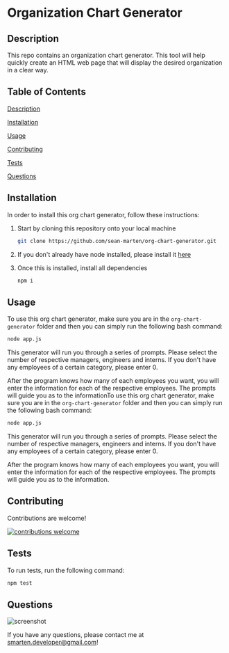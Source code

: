 # Organization Chart Generator

## Description

This repo contains an organization chart generator. This tool will help quickly create an HTML web page that will display the desired organization in a clear way.

## Table of Contents

[Description](#Description)

[Installation](#Installation)

[Usage](#Usage)

[Contributing](#Contributing)

[Tests](#Tests)

[Questions](#Questions)

## Installation

In order to install this org chart generator, follow these instructions:

1. Start by cloning this repository onto your local machine

   ```bash
   git clone https://github.com/sean-marten/org-chart-generator.git
   ```

2. If you don't already have node installed, please install it [here](https://nodejs.org/en/download/)

3. Once this is installed, install all dependencies
   ```bash
   npm i
   ```

## Usage

To use this org chart generator, make sure you are in the `org-chart-generator` folder and then you can simply run the following bash command:

```bash
node app.js
```

This generator will run you through a series of prompts. Please select the number of respective managers, engineers and interns. If you don't have any employees of a certain category, please enter 0.

After the program knows how many of each employees you want, you will enter the information for each of the respective employees. The prompts will guide you as to the informationTo use this org chart generator, make sure you are in the `org-chart-generator` folder and then you can simply run the following bash command:

```bash
node app.js
```

This generator will run you through a series of prompts. Please select the number of respective managers, engineers and interns. If you don't have any employees of a certain category, please enter 0.

After the program knows how many of each employees you want, you will enter the information for each of the respective employees. The prompts will guide you as to the information.

## Contributing

Contributions are welcome!

[![contributions welcome](https://img.shields.io/badge/contributions-welcome-brightgreen.svg?style=flat)](https://github.com/sean-marten/org-chart-generator/issues)

## Tests

To run tests, run the following command:

```bash
npm test
```

## Questions

![screenshot](https://avatars0.githubusercontent.com/u/63083817?v=4)

If you have any questions, please contact me at smarten.developer@gmail.com!
